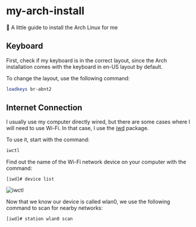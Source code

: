 # my-arch-install
📔 A little guide to install the Arch Linux for me

## Keyboard
First, check if my keyboard is in the correct layout, since the Arch installation comes with the keyboard in en-US layout by default.

To change the layout, use the following command:

```bash
loadkeys br-abnt2
```

## Internet Connection
I usually use my computer directly wired, but there are some cases where I will need to use Wi-Fi. In that case, I use the [iwd](https://wiki.archlinux.org/title/iwd) package.

To use it, start with the command:
```bash
iwctl
```
Find out the name of the Wi-Fi network device on your computer with the command:
```
[iwd]# device list
```
![iwctl](https://i.imgur.com/GGxULsZ.png)

Now that we know our device is called wlan0, we use the following command to scan for nearby networks:
```
[iwd]# station wlan0 scan
```